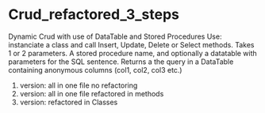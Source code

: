Crud_refactored_3_steps
=======================

Dynamic Crud with use of DataTable and Stored Procedures
Use: instanciate a class and call Insert, Update, Delete or Select methods.
Takes 1 or 2 parameters. A stored procedure name, and optionally a datatable with parameters for the SQL sentence.
Returns a the query in a DataTable containing anonymous columns (col1, col2, col3 etc.) 

1. version: all in one file no refactoring 
2. version: all in one file refactored in methods 
3. version: refactored in Classes
